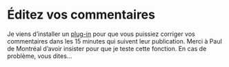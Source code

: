 # Éditez vos commentaires

Je viens d’installer un [plug-in](http://www.raproject.com/wordpress/plugins/wp-ajax-edit-comments/) pour que vous puissiez corriger vos commentaires dans les 15 minutes qui suivent leur publication. Merci à Paul de Montréal d’avoir insister pour que je teste cette fonction. En cas de problème, vous dites…